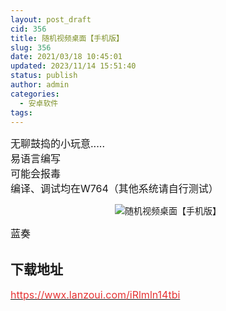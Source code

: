 ```yaml
---
layout: post_draft
cid: 356
title: 随机视频桌面【手机版】
slug: 356
date: 2021/03/18 10:45:01
updated: 2023/11/14 15:51:40
status: publish
author: admin
categories: 
  - 安卓软件
tags: 
---
```



<div alt="潮男心博客 www.cnx0.com" >
				<span style="font-size:16px;">无聊鼓捣的小玩意.....</span><br />
<span style="font-size:16px;">易语言编写</span><br />
<span style="font-size:16px;">可能会报毒</span><br />
<span style="font-size:16px;">编译、调试均在W764（其他系统请自行测试）</span><br />
<p style="text-align:center;">
	<img src="https://www.kjsv.com/download/image/2021/03/17/20210317194133_932026.png" alt="随机视频桌面【手机版】"  title="随机视频桌面【手机版】" align="" />
</p>
<p>
	<span style="font-size:16px;">蓝奏<h2>下载地址</h2></span><a href="https://wwx.lanzoui.com/iRlmln14tbi" target="_blank"><span style="color:#E53333;font-size:16px;">https://wwx.lanzoui.com/iRlmln14tbi</span><span id="__kindeditor_bookmark_start_6__" style="color:#E53333;font-size:16px;"></span></a>
</p>			</div>
			
